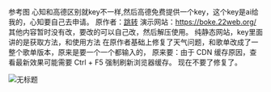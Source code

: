 参考图
心知和高德区别就key不一样,然后高德免费提供一个key，这个key是ai给我的，心知要自己去申请。
原作者：[跳转](https://github.com/Edward334)
演示网站：https://boke.22web.org/
其他内容暂时没有改，要改的可以自己改，然后解压使用。
纯静态网站，key里面讲的是获取方法，和使用方法
在原作者基础上修复了天气问题，和歌单改成了一整个歌单版本，原来是要一个一个都输入的，
原来要：由于 CDN 缓存原因，查看最新效果可能需要 Ctrl + F5 强制刷新浏览器缓存。
现在不要了修复了。

![无标题](https://github.com/user-attachments/assets/a4221857-3899-4d17-9ba0-14be52c8fe93)
